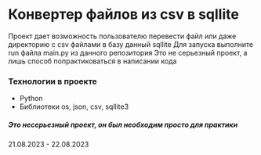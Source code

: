 # Конвертер файлов из csv в sqllite
Проект дает возможность пользователю перевести файл
или даже директорию с csv файлами в базу данный sqllite
Для запуска выполните run файла main.py из данного репозитория
Это не серьезный проект, а лишь способ попрактиковаться в написании кода
### Технологии в проекте
* Python
* Библиотеки os, json, csv, sqllite3
##### Это несерьезный проект, он был необходим просто для практики
21.08.2023 - 22.08.2023